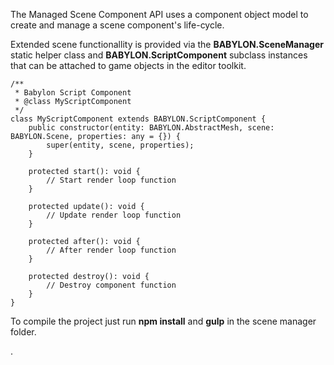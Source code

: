 
The Managed Scene Component API uses a component object model to create and manage a scene component's life-cycle. 

Extended scene functionallity is provided via the **BABYLON.SceneManager** static helper class and **BABYLON.ScriptComponent** subclass instances that can be attached to game objects in the editor toolkit.

```
/**
 * Babylon Script Component
 * @class MyScriptComponent
 */
class MyScriptComponent extends BABYLON.ScriptComponent {
    public constructor(entity: BABYLON.AbstractMesh, scene: BABYLON.Scene, properties: any = {}) {
        super(entity, scene, properties);
    }

    protected start(): void {
        // Start render loop function
    }

    protected update(): void {
        // Update render loop function
    }

    protected after(): void {
        // After render loop function
    }

    protected destroy(): void {
        // Destroy component function
    }
}
```

To compile the project just run **npm install** and **gulp** in the scene manager folder. 

.
